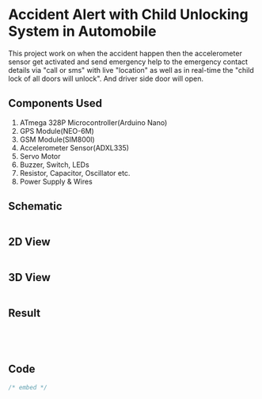 
# Accident Alert with Child Unlocking System in Automobile

This project work on when the accident happen then the accelerometer sensor get activated and send emergency help to the emergency contact details via "call or sms" with live "location" as well as in real-time the "child lock of all doors will unlock". And driver side door will open. 



## Components Used


1. ATmega 328P Microcontroller(Arduino Nano)
2. GPS Module(NEO-6M)
3. GSM Module(SIM800l)
4. Accelerometer Sensor(ADXL335)
5. Servo Motor
6. Buzzer, Switch, LEDs
7. Resistor, Capacitor, Oscillator etc.
8. Power Supply & Wires 




## Schematic 

<img src=""></img>


## 2D View

<img src=""></img>


## 3D View

<img src=""></img>


## Result

<img src=""></img>

<img src=""></img>

<img src=""></img>

<img src=""></img>









## Code 

```javascript
/* embed */



